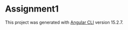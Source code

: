 # Assignment1

This project was generated with [Angular CLI](https://github.com/angular/angular-cli) version 15.2.7.

